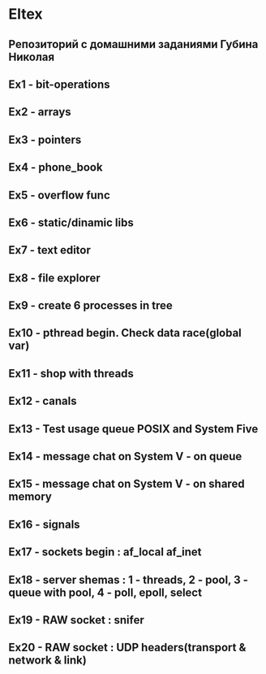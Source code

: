 # Eltex
## Репозиторий с домашними заданиями Губина Николая

## Ex1 - bit-operations
## Ex2 - arrays
## Ex3 - pointers
## Ex4 - phone_book
## Ex5 - overflow func
## Ex6 - static/dinamic libs
## Ex7 - text editor
## Ex8 - file explorer
## Ex9 - create 6 processes in tree
## Ex10 - pthread begin. Check data race(global var)
## Ex11 - shop with threads
## Ex12 - canals
## Ex13 - Test usage queue POSIX and System Five
## Ex14 - message chat on System V - on queue
## Ex15 - message chat on System V - on shared memory
## Ex16 - signals
## Ex17 - sockets begin : af_local af_inet
## Ex18 - server shemas : 1 - threads, 2 - pool, 3 - queue with pool, 4 - poll, epoll, select
## Ex19 - RAW socket : snifer
## Ex20 - RAW socket : UDP headers(transport & network & link)
